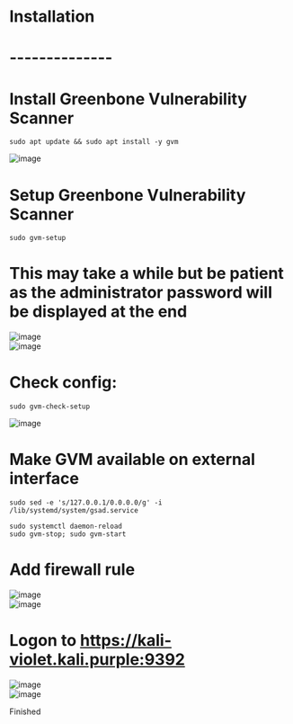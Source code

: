 # Installation
# --------------
# Install Greenbone Vulnerability Scanner

~~~~~~~~~~~~~~~~~~~~~~~~~~~~~~~~~
sudo apt update && sudo apt install -y gvm
~~~~~~~~~~~~~~~~~~~~~~~~~~~~~~~~~
![image](uploads/bca4cac6932c616d245d3a67d76ae50d/image.png)  




# Setup Greenbone Vulnerability Scanner

~~~~~~~~~~~~~~~~~~~~~~~~~~~~~~~~~
sudo gvm-setup
~~~~~~~~~~~~~~~~~~~~~~~~~~~~~~~~~


# This may take a while but be patient as the administrator password will be displayed at the end
![image](uploads/f17148aadc5171a6a11d5529a0d4af75/image.png)  
![image](uploads/cdd3ca0bdb1e9176d4f4c6101cd09c6c/image.png)  
# Check config:

~~~~~~~~~~~~~~~~~~~~~~~~~~~~~~~~~
sudo gvm-check-setup
~~~~~~~~~~~~~~~~~~~~~~~~~~~~~~~~~
![image](uploads/f1e21192ff0a16699b6ad6c141991e1a/image.png)  




# Make GVM available on external interface


~~~~~~~~~~~~~~~~~~~~~~~~~~~~~~~~~
sudo sed -e 's/127.0.0.1/0.0.0.0/g' -i /lib/systemd/system/gsad.service

sudo systemctl daemon-reload
sudo gvm-stop; sudo gvm-start
~~~~~~~~~~~~~~~~~~~~~~~~~~~~~~~~~



# Add firewall rule

![image](uploads/3b324e9f2e53bd5cb56ed5a6c9f53d71/image.png)  
![image](uploads/a6422b68d2ed536e96c354aff14934b8/image.png)  


# Logon to https://kali-violet.kali.purple:9392
![image](uploads/7af70f6a020bed7872b385251a8bf8f8/image.png)  
![image](uploads/b73286ec0c96cf110c01baf86b3b54af/image.png)  



Finished

 

